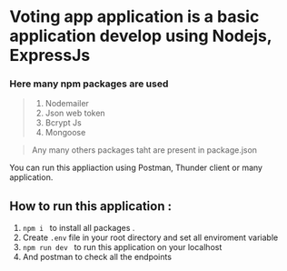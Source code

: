 # Voting app application is a basic application develop using Nodejs, ExpressJs

### Here many npm packages are used
>
> 1. Nodemailer
> 2. Json web token
> 3. Bcrypt Js
> 4. Mongoose

> Any many others packages taht are present in package.json

You can run this appliaction using Postman, Thunder client or many application.

## How to run this application :

1. `npm i ` to install all packages .
2. Create `.env` file in your root directory and set all enviroment variable
3. `npm run dev ` to run this application on your localhost
4. And postman to check all the endpoints 
